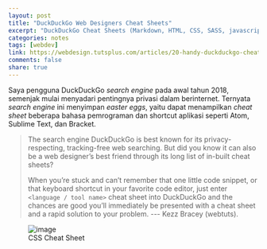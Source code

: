 ```yaml
---
layout: post
title: "DuckDuckGo Web Designers Cheat Sheets"
excerpt: "DuckDuckGo Cheat Sheets (Markdown, HTML, CSS, SASS, javascript, jquery, npm, sublime text, atom, brackets)"
categories: notes
tags: [webdev]
link: https://webdesign.tutsplus.com/articles/20-handy-duckduckgo-cheat-sheets-for-web-designers--cms-30362
comments: false
share: true
---
```


Saya pengguna DuckDuckGo *search engine* pada awal tahun 2018, semenjak mulai menyadari pentingnya privasi dalam berinternet. Ternyata *search engine* ini menyimpan *easter eggs*, yaitu dapat menampilkan *cheat sheet* beberapa bahasa pemrograman dan shortcut aplikasi seperti Atom, Sublime Text, dan Bracket.

> The search engine DuckDuckGo is best known for its privacy-respecting, tracking-free web searching. But did you know it can also be a web designer’s best friend through its long list of in-built cheat sheets?
> 
> When you’re stuck and can’t remember that one little code snippet, or that keyboard shortcut in your favorite code editor, just enter ```<language / tool name>``` cheat sheet into DuckDuckGo and the chances are good you’ll immediately be presented with a cheat sheet and a rapid solution to your problem.
> --- Kezz Bracey (webtuts).

<figure>
  <img src="https://cms-assets.tutsplus.com/uploads/users/53/posts/30362/image/css.png" alt="image">
  <figcaption>CSS Cheat Sheet</figcaption>
</figure>
